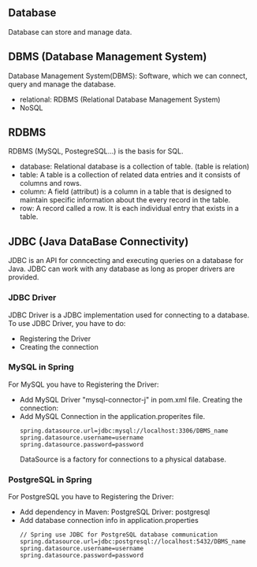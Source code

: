 ## Database
Database can store and manage data.<br>

## DBMS (Database Management System)
Database Management System(DBMS): Software, which we can connect, query and manage the database.
- relational: RDBMS (Relational Database Management System)
- NoSQL

## RDBMS
RDBMS (MySQL, PostegreSQL...) is the basis for SQL. 
- database: Relational database is a collection of table. (table is relation)
- table: A table is a collection of related data entries and it consists of columns and rows.
- column: A field (attribut) is a column in a table that is designed to maintain specific information about the every record in the table.
- row: A record called a row. It is each individual entry that exists in a table.

## JDBC (Java DataBase Connectivity)
JDBC is an API for conncecting and executing queries on a database for Java. JDBC can work with any database as long as proper drivers are provided.

### JDBC Driver
JDBC Driver is a JDBC implementation used for connecting to a database.
To use JDBC Driver, you have to do:
- Registering the Driver
- Creating the connection

### MySQL in Spring
For MySQL you have to
Registering the Driver: 
- Add MySQL Driver "mysql-connector-j" in pom.xml file.
Creating the connection:
- Add MySQL Connection in the application.properites file.
  ```
  spring.datasource.url=jdbc:mysql://localhost:3306/DBMS_name
  spring.datasource.username=username
  spring.datasource.password=password
  ```
  DataSource is a factory for connections to a physical database.

### PostgreSQL in Spring
For PostgreSQL you have to
Registering the Driver: 
- Add dependency in Maven: PostgreSQL Driver: postgresql
- Add database connection info in application.properties
  ```
  // Spring use JDBC for PostgreSQL database communication
  spring.datasource.url=jdbc:postgresql://localhost:5432/DBMS_name
  spring.datasource.username=username
  spring.datasource.password=password
  ```
